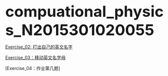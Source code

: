 <font size="7">**compuational_physics_N2015301020055**</font>

[Exercise_02: 打出自己的英文名字](https://github.com/KeyJim/compuational_physics_N2015301020055/blob/master/Exercise_02)

[Exercise_03：移动英文名字母](https://github.com/KeyJim/compuational_physics_N2015301020055/blob/master/Exercise_03)

[Exercise_04：作业第几题]
